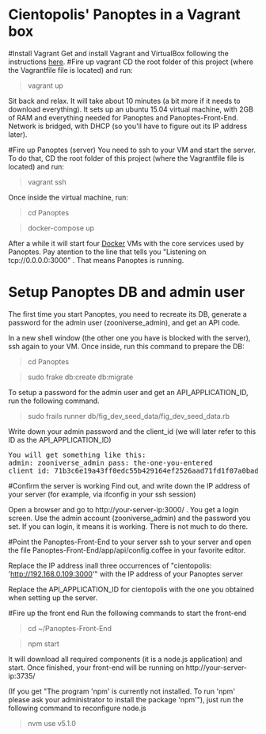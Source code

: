 Cientopolis' Panoptes in a Vagrant box
======================================
#Install Vagrant
Get and install Vagrant and VirtualBox following the instructions [here](https://docs.vagrantup.com/v2/installation/index.html). 
#Fire up vagrant
CD the root folder of this project (where the Vagrantfile file is located) and run:

>vagrant up

Sit back and relax. It will take about 10 minutes (a bit more if it needs to download everything). 
It sets up an ubuntu 15.04 virtual machine, with 2GB of RAM and everything needed for Panoptes and Panoptes-Front-End. 
Network is bridged, with DHCP (so you'll have to figure out its IP address later).

#Fire up Panoptes (server)
You need to ssh to your VM and start the server. To do that, CD the root folder of this project (where the Vagrantfile file is located) and run:

>vagrant ssh 

Once inside the virtual machine, run: 

>cd Panoptes

>docker-compose up

After a while it will start four [Docker](https://www.docker.com) VMs with the core services used by Panoptes. Pay atention to the line that tells you "Listening on tcp://0.0.0.0:3000" . That means Panoptes is running.

# Setup Panoptes DB and admin user
The first time you start Panoptes, you need to recreate its DB, generate a password for the admin user (zooniverse_admin), and get an API code. 

In a new shell window (the other one you have is blocked with the server), ssh again to your VM. Once inside, run this command to prepare the DB:

>cd Panoptes

>sudo frake db:create db:migrate
   
To setup a password for the admin user and get an API_APPLICATION_ID, run the following command. 

>sudo frails runner db/fig\_dev\_seed\_data/fig\_dev\_seed\_data.rb   
   
Write down your admin password and the client\_id (we will later refer to this ID as the API\_APPLICATION\_ID)

<pre>
You will get something like this:
admin: zooniverse_admin pass: the-one-you-entered
client_id: 71b3c6e19a43ff0edc55b429164ef2526aad71fd1f07a0badcae5e2baa75801c
</pre>   
   
#Confirm the server is working
Find out, and write down the IP address of your server (for example, via ifconfig in your ssh session) 

Open a browser and go to http://your-server-ip:3000/ . You get a login screen. Use the admin account (zooniverse\_admin) and the password you set. If you can login, it means it is working. There is not much to do there. 

#Point the Panoptes-Front-End to your server
ssh to your server and open the file Panoptes-Front-End/app/api/config.coffee in your favorite editor. 

Replace the IP address inall three occurrences of "cientopolis: 'http://192.168.0.109:3000'" with the IP address of your Panoptes server

Replace the API\_APPLICATION\_ID for cientopolis with the one you obtained when setting up the server.    
	
#Fire up the front end
Run the following commands to start the front-end

>cd ~/Panoptes-Front-End

>npm start

It will download all required components (it is a node.js application) and start. Once finished, your front-end will be running on http://your-server-ip:3735/

(If you get "The program 'npm' is currently not installed. To run 'npm' please ask your administrator to install the package 'npm'"), just run the following command to reconfigure node.js

>nvm use v5.1.0

